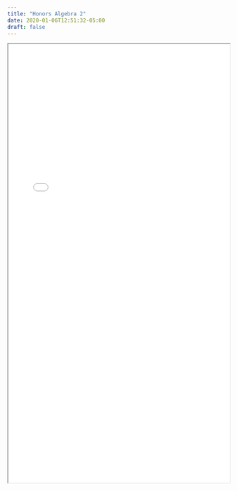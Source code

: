 ```yaml
---
title: "Honors Algebra 2"
date: 2020-01-06T12:51:32-05:00
draft: false
---
```


<!-- See Honors Algebra 2 notes below. [Download](/pdf/251math.pdf) -->

<iframe src="/pdf/251math.pdf" width="100%" height="1000px">This browser does not support pdfs.</iframe>

